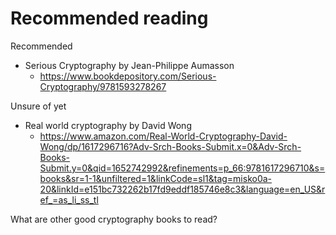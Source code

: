 # Recommended reading

Recommended

* Serious Cryptography by Jean-Philippe Aumasson
    * https://www.bookdepository.com/Serious-Cryptography/9781593278267


Unsure of yet

* Real world cryptography by David Wong
  *  https://www.amazon.com/Real-World-Cryptography-David-Wong/dp/1617296716?Adv-Srch-Books-Submit.x=0&Adv-Srch-Books-Submit.y=0&qid=1652742992&refinements=p_66:9781617296710&s=books&sr=1-1&unfiltered=1&linkCode=sl1&tag=misko0a-20&linkId=e151bc732262b17fd9eddf185746e8c3&language=en_US&ref_=as_li_ss_tl

What are other good cryptography books to read?